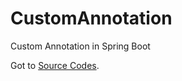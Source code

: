 # CustomAnnotation
Custom Annotation in Spring Boot

Got to [Source Codes](https://pages.github.com/).

